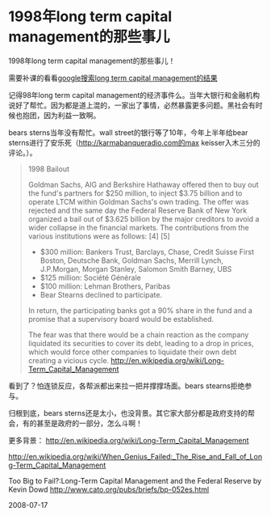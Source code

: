 # 1998年long term capital management的那些事儿

1998年long term capital management的那些事儿！

需要补课的看看[google搜索long term capital management的结果](http://www.google.com/search?q=long+term+capital+management)

记得98年long term capital management的经济事件么。当年大银行和金融机构说好了帮忙。因为都是道上混的，一家出了事情，必然暴露更多问题。黑社会有时候也抱团，因为利益一致啊。

bears sterns当年没有帮忙。wall street的银行等了10年，今年上半年给bear sterns进行了安乐死（http://karmabanqueradio.com的max keisser入木三分的评论。）。

> 1998 Bailout
> 
> Goldman Sachs, AIG and Berkshire Hathaway offered then to buy out the fund's partners for $250 million, to inject $3.75 billion and to operate LTCM within Goldman Sachs's own trading. The offer was rejected and the same day the Federal Reserve Bank of New York organized a bail out of $3.625 billion by the major creditors to avoid a wider collapse in the financial markets. The contributions from the various institutions were as follows: [4] [5]
> 
> + $300 million: Bankers Trust, Barclays, Chase, Credit Suisse First Boston, Deutsche Bank, Goldman Sachs, Merrill Lynch, J.P.Morgan, Morgan Stanley, Salomon Smith Barney, UBS
> + $125 million: Société Générale
> + $100 million: Lehman Brothers, Paribas
> + Bear Stearns declined to participate.
> 
> In return, the participating banks got a 90% share in the fund and a promise that a supervisory board would be established.
> 
> The fear was that there would be a chain reaction as the company liquidated its securities to cover its debt, leading to a drop in prices, which would force other companies to liquidate their own debt creating a vicious cycle.
> <http://en.wikipedia.org/wiki/Long-Term_Capital_Management>

看到了？怕连锁反应，各帮派都出来拉一把并撑撑场面。bears stearns拒绝参与。

归根到底，bears sterns还是太小，也没背景。其它家大部分都是政府支持的帮会，有的甚至是政府的一部分，怎么斗啊！

更多背景：
<http://en.wikipedia.org/wiki/Long-Term_Capital_Management>

<http://en.wikipedia.org/wiki/When_Genius_Failed:_The_Rise_and_Fall_of_Long-Term_Capital_Management>

Too Big to Fail?:Long-Term Capital Management and the Federal Reserve
by Kevin Dowd 
http://www.cato.org/pubs/briefs/bp-052es.html


2008-07-17